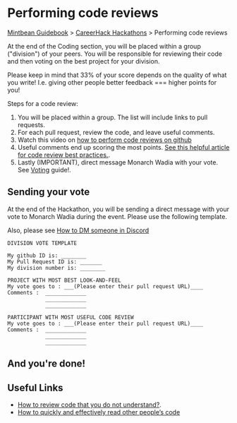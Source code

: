 # Performing code reviews

[Mintbean Guidebook](/guidebook) > [CareerHack Hackathons](/guidebook/careerhack-hackathons) > Performing code reviews

At the end of the Coding section, you will be placed within a group ("division") of your peers. You will be responsible for reviewing their code and then voting on the best project for your division.

Please keep in mind that 33% of your score depends on the quality of what you write! I.e. giving other people better feedback === higher points for you!

Steps for a code review:

1. You will be placed within a group. The list will include links to pull requests.
1. For each pull request, review the code, and leave useful comments.
1. Watch this video on [how to perform code reviews on github](https://www.youtube.com/watch?v=HW0RPaJqm4g)
1. Useful comments end up scoring the most points. [See this helpful article for code review best practices.](https://leportella.com/review-code.html). 
1. Lastly (IMPORTANT), direct message Monarch Wadia with your vote. See [Voting](/guidebook/careerhack-hackathons/careerhack-scoring) guide!.


## Sending your vote

At the end of the Hackathon, you will be sending a direct message with your vote to Monarch Wadia during the event. Please use the following template.

Also, please see [How to DM someone in Discord](https://www.techjunkie.com/discord-dm-someone/)

```
DIVISION VOTE TEMPLATE

My github ID is: ________
My Pull Request ID is: _______
My division number is: ________

PROJECT WITH MOST BEST LOOK-AND-FEEL
My vote goes to : ___(Please enter their pull request URL)____
Comments :  _____________
            _____________
            _____________

PARTICIPANT WITH MOST USEFUL CODE REVIEW
My vote goes to : ___(Please enter their pull request URL)____
Comments :  _____________
            _____________
            _____________
```

## And you're done!


## Useful Links

* [How to review code that you do not understand?](https://softwareengineering.stackexchange.com/questions/33968/how-to-review-code-that-you-do-not-understand).
* [How to quickly and effectively read other people’s code](https://selftaughtcoders.com/how-to-quickly-and-effectively-read-other-peoples-code/)


